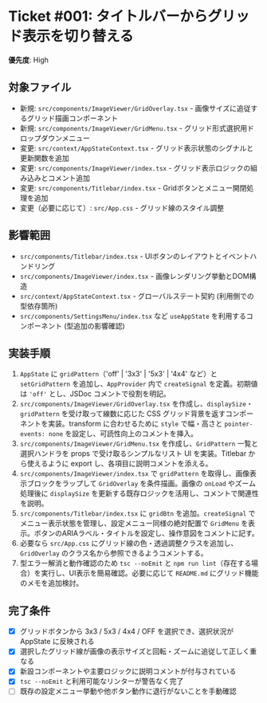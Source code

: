 # Ticket #001: タイトルバーからグリッド表示を切り替える
**優先度**: High

## 対象ファイル
- 新規: `src/components/ImageViewer/GridOverlay.tsx` - 画像サイズに追従するグリッド描画コンポーネント
- 新規: `src/components/ImageViewer/GridMenu.tsx` - グリッド形式選択用ドロップダウンメニュー
- 変更: `src/context/AppStateContext.tsx` - グリッド表示状態のシグナルと更新関数を追加
- 変更: `src/components/ImageViewer/index.tsx` - グリッド表示ロジックの組み込みとコメント追加
- 変更: `src/components/Titlebar/index.tsx` - Gridボタンとメニュー開閉処理を追加
- 変更（必要に応じて）: `src/App.css` - グリッド線のスタイル調整

## 影響範囲
- `src/components/Titlebar/index.tsx` - UIボタンのレイアウトとイベントハンドリング
- `src/components/ImageViewer/index.tsx` - 画像レンダリング挙動とDOM構造
- `src/context/AppStateContext.tsx` - グローバルステート契約 (利用側での型依存箇所)
- `src/components/SettingsMenu/index.tsx` など `useAppState` を利用するコンポーネント (型追加の影響確認)

## 実装手順
1. `AppState` に `gridPattern`（'off' | '3x3' | '5x3' | '4x4' など）と `setGridPattern` を追加し、`AppProvider` 内で `createSignal` を定義。初期値は `'off'` とし、JSDoc コメントで役割を明記。
2. `src/components/ImageViewer/GridOverlay.tsx` を作成し、`displaySize`・`gridPattern` を受け取って線数に応じた CSS グリッド背景を返すコンポーネントを実装。transform に合わせるために `style` で幅・高さと `pointer-events: none` を設定し、可読性向上のコメントを挿入。
3. `src/components/ImageViewer/GridMenu.tsx` を作成し、`GridPattern` 一覧と選択ハンドラを props で受け取るシンプルなリスト UI を実装。Titlebar から使えるように export し、各項目に説明コメントを添える。
4. `src/components/ImageViewer/index.tsx` で `gridPattern` を取得し、画像表示ブロックをラップして `GridOverlay` を条件描画。画像の `onLoad` やズーム処理後に `displaySize` を更新する既存ロジックを活用し、コメントで関連性を説明。
5. `src/components/Titlebar/index.tsx` に `gridBtn` を追加。`createSignal` でメニュー表示状態を管理し、設定メニュー同様の絶対配置で `GridMenu` を表示。ボタンのARIAラベル・タイトルを設定し、操作意図をコメントに記す。
6. 必要なら `src/App.css` にグリッド線の色・透過調整クラスを追加し、`GridOverlay` のクラス名から参照できるようコメントする。
7. 型エラー解消と動作確認のため `tsc --noEmit` と `npm run lint`（存在する場合）を実行し、UI表示を簡易確認。必要に応じて `README.md` にグリッド機能のメモを追加検討。

## 完了条件
- [x] グリッドボタンから 3x3 / 5x3 / 4x4 / OFF を選択でき、選択状況が AppState に反映される
- [x] 選択したグリッド線が画像の表示サイズと回転・ズームに追従して正しく重なる
- [x] 新設コンポーネントや主要ロジックに説明コメントが付与されている
- [x] `tsc --noEmit` と利用可能なリンターが警告なく完了
- [ ] 既存の設定メニュー挙動や他ボタン動作に退行がないことを手動確認
